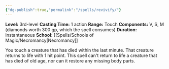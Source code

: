 ```yaml
---
{"dg-publish":true,"permalink":"/spells/revivify/"}
---
```


**Level:** 3rd-level
**Casting Time:** 1 action
**Range:** Touch
**Components:** V, S, M (diamonds worth 300 gp, which the spell consumes)
**Duration:** Instantaneous
**School:** [[Spells/Schools of Magic/Necromancy\|Necromancy]]

You touch a creature that has died within the last minute. That creature returns to life with 1 hit point. This spell can't return to life a creature that has died of old age, nor can it restore any missing body parts.